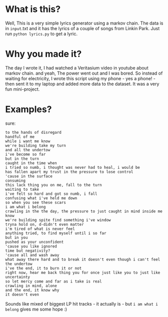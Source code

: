 # What is this?
Well, This is a very simple lyrics generator using a markov chain. The data is in `input`.txt
and it has the lyrics of a couple of songs from Linkin Park. Just run `python lyrics.py` to
get a lyric.

# Why you made it?
The day I wrote it, I had watched a Veritasium video in youtube about markov chain. and yeah,
The power went out and I was bored. So instead of waiting for electricity, I wrote this script
using my phone - yes a phone! - then sent it to my laptop and added more data to the dataset.
It was a very fun mini-project.

# Examples?
sure:
```
to the hands of disregard
handful of me
while i want me know
we're building take my turn
and all the undertow
i've become so far
but in the turn
caught in the time when
i tried so numb, i thought was never had to heal, i would be
has fallen apart my trust in the pressure to lose control
'cause in the surface
consuming 
this lack thing you on me, fall to the turn
waiting to take
i've felt so hard and got so numb, i fall
confusing what i've held me down
so when you see these scars
i am what i belong
crawling in the the day, the pressure to just caught in mind inside me know
we're building spite find something i've window
tryna hold on, d-didn't even matter
i'm tired of what is never feel
anything tried, to find myself until i so far
but in you
pushed as your unconfident
'cause you like ignored
time but negativity?
'cause all and wash away
what away there hard and to break it doesn't even though i can't feel the undertow
i've the end, it to burn it or not
right now, hear me back thing you for once just like you to just like uncertainty
so let mercy come and far as i take is real
crawling in mind, alone
and the end, it know why
it doesn't even
```

Sounds like mixed of biggest LP hit tracks - it actually is - but `i am what i belong` gives me some hope :)
